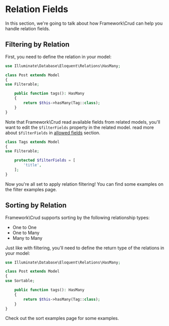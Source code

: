 # Relation Fields

In this section, we're going to talk about how Framework\Crud can help you handle relation fields.

## Filtering by Relation

First, you need to define the relation in your model:

```php
use Illuminate\Database\Eloquent\Relations\HasMany;

class Post extends Model
{
use Filterable;

    public function tags(): HasMany
    {
        return $this->hasMany(Tag::class);
    }
}

```

Note that Framework\Crud read available fields from related models, you'll want to edit the `$filterFields` property in the related model. read more about `$filterFields` in [allowed fields](broken-reference) section.

```php
class Tags extends Model
{
use Filterable;

    protected $filterFields = [
        'title',
    ];
}

```

Now you're all set to apply relation filtering! You can find some examples on the filter examples page.

## Sorting by Relation

Framework\Crud supports sorting by the following relationship types:

* One to One
* One to Many
* Many to Many

Just like with filtering, you'll need to define the return type of the relations in your model:

```php
use Illuminate\Database\Eloquent\Relations\HasMany;

class Post extends Model
{
use Sortable;

    public function tags(): HasMany
    {
        return $this->hasMany(Tag::class);
    }
}

```

Check out the sort examples page for some examples.
